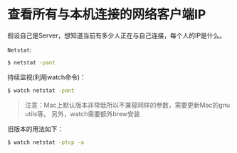# 查看所有与本机连接的网络客户端IP

假设自己是Server，想知道当前有多少人正在与自己连接，每个人的IP是什么。

`Netstat`:
```sh
$ netstat -pant
```

持续监视(利用watch命令)：
```sh
$ watch netstat -pant
```

> 注意：Mac上默认版本非常低所以不兼容同样的参数，需要更新Mac的gnu utils等。
另外，watch需要额外brew安装

旧版本的用法如下：
```sh
$ watch netstat -ptcp -a
```
